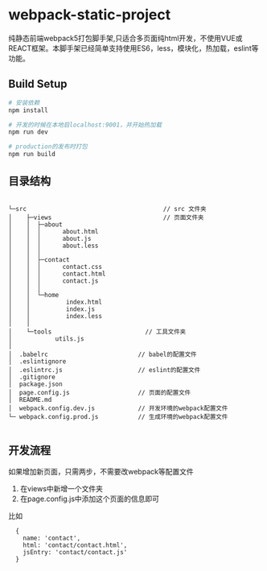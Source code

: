 # webpack-static-project
纯静态前端webpack5打包脚手架,只适合多页面纯html开发，不使用VUE或REACT框架。本脚手架已经简单支持使用ES6，less，模块化，热加载，eslint等功能。


## Build Setup

``` bash
# 安装依赖
npm install

# 开发的时候在本地启localhost:9001，并开始热加载
npm run dev

# production的发布时打包
npm run build

```


## 目录结构

```

└─src                                      // src 文件夹
│    ├─views                               // 页面文件夹
│    │  ├─about
│    │  │      about.html
│    │  │      about.js
│    │  │      about.less
│    │  │
│    │  ├─contact
│    │  │      contact.css
│    │  │      contact.html
│    │  │      contact.js
│    │  │
│    │  └─home
│    │          index.html
│    │          index.js
│    │          index.less
│    │
│    └─tools                          // 工具文件夹
│            utils.js
│
│  .babelrc                         // babel的配置文件
│  .eslintignore
│  .eslintrc.js                     // eslint的配置文件
│  .gitignore
│  package.json
│  page.config.js                   // 页面的配置文件
│  README.md
│  webpack.config.dev.js            // 开发环境的webpack配置文件
└─ webpack.config.prod.js           // 生成环境的webpack配置文件


```

## 开发流程

如果增加新页面，只需两步，不需要改webpack等配置文件

1. 在views中新增一个文件夹
2. 在page.config.js中添加这个页面的信息即可

比如
```
  {
    name: 'contact',
    html: 'contact/contact.html',
    jsEntry: 'contact/contact.js'
  }

```
